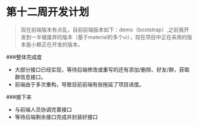# 第十二周开发计划
> 现在前端版本有点乱，目前前端版本如下：demo（bootstrap）,之前我开发到一半被废弃的版本（基于material的多个ui），现在项目中正在采用的版本是小赖正在开发的版本。

###整体完成度
* 大部分接口已经实现，等待后端修改或重写的还有添加/删除、好友/群，获取群信息接口。
* 前端由于多次重构，导致目前前端有些拖延了项目进度。

###接下来 
* 与前端人员协调完善接口
* 等待后端剩余接口完成并封装好接口

